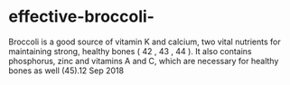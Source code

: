 # effective-broccoli-
Broccoli is a good source of vitamin K and calcium, two vital nutrients for maintaining strong, healthy bones ( 42 , 43 , 44 ). It also contains phosphorus, zinc and vitamins A and C, which are necessary for healthy bones as well (45).12 Sep 2018
